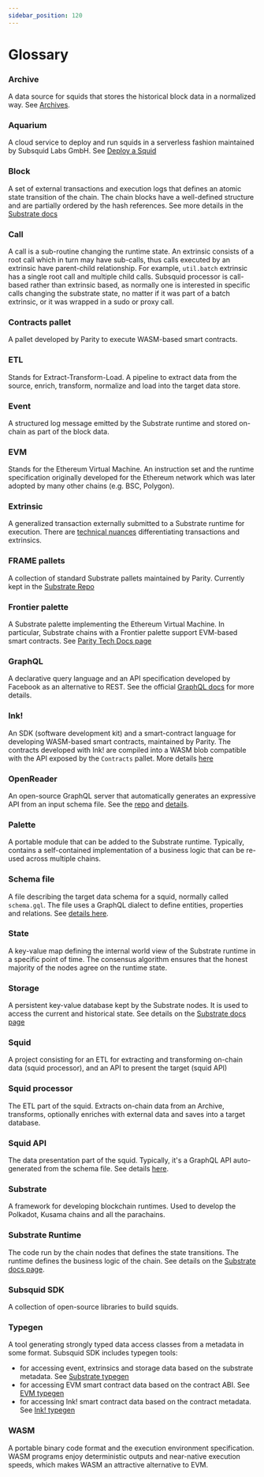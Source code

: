 ```yaml
---
sidebar_position: 120
---
```


# Glossary

### Archive

A data source for squids that stores the historical block data in a normalized way. See [Archives](/archives).

### Aquarium

A cloud service to deploy and run squids in a serverless fashion maintained by Subsquid Labs GmbH. See [Deploy a Squid](/deploy-squid)

### Block

A set of external transactions and execution logs that defines an atomic state transition of the chain. The chain blocks have a well-defined structure and are partially ordered by the hash references. See more details in the [Substrate docs](https://docs.substrate.io/fundamentals/transaction-types/)

### Call

A call is a sub-routine changing the runtime state. An extrinsic consists of a root call which in turn may have sub-calls, thus calls executed by an extrinsic have parent-child relationship. For example, `util.batch` extrinsic has a single root call and multiple child calls. Subsquid processor is call-based rather than extrinsic based, as normally one is interested in specific calls changing the substrate state, no matter if it was part of a batch extrinsic, or it was wrapped in a sudo or proxy call. 

### Contracts pallet

A pallet developed by Parity to execute WASM-based smart contracts. 

### ETL

Stands for Extract-Transform-Load. A pipeline to extract data from the source, enrich, transform, normalize and load into the target data store. 

### Event

A structured log message emitted by the Substrate runtime and stored on-chain as part of the block data.

### EVM

Stands for the Ethereum Virtual Machine. An instruction set and the runtime specification originally developed for the Ethereum network which was later adopted by many other chains (e.g. BSC, Polygon). 

### Extrinsic

A generalized transaction externally submitted to a Substrate runtime for execution. There are [technical nuances](https://substrate.stackexchange.com/questions/2248/is-a-transaction-an-extrinsic) differentiating transactions and extrinsics.

### FRAME pallets

A collection of standard Substrate pallets maintained by Parity. Currently kept in the [Substrate Repo](https://github.com/paritytech/substrate/tree/master/frame)

### Frontier palette

A Substrate palette implementing the Ethereum Virtual Machine. In particular, Substrate chains with a Frontier palette support EVM-based smart contracts. See [Parity Tech Docs page](https://paritytech.github.io/frontier/frame/evm.html)

### GraphQL

A declarative query language and an API specification developed by Facebook as an alternative to REST. See the official [GraphQL docs](https://graphql.org/) for more details.

### Ink!

An SDK (software development kit) and a smart-contract language for developing WASM-based smart contracts, maintained by Parity. The contracts developed with Ink! are compiled into a WASM blob compatible with the API exposed by the `Contracts` pallet. More details [here](https://paritytech.github.io/ink/)

### OpenReader

An open-source GraphQL server that automatically generates an expressive API from an input schema file. See the [repo](https://github.com/subsquid/squid/tree/master/openreader) and [details](/graphql-api).

### Palette

A portable module that can be added to the Substrate runtime. Typically, contains a self-contained implementation of a business logic that can be re-used across multiple chains. 

### Schema file

A file describing the target data schema for a squid, normally called `schema.gql`. The file uses a GraphQL dialect to define entities, properties and relations. See [details here](/basics/schema-file).

### State

A key-value map defining the internal world view of the Substrate runtime in a specific point of time. The consensus algorithm ensures that the honest majority of the nodes agree on the runtime state. 

### Storage

A persistent key-value database kept by the Substrate nodes. It is used to access the current and historical state. See details on the [Substrate docs page](https://docs.substrate.io/fundamentals/state-transitions-and-storage/)

### Squid

A project consisting for an ETL for extracting and transforming on-chain data (squid processor), and an API to present the target (squid API)

### Squid processor

The ETL part of the squid. Extracts on-chain data from an Archive, transforms, optionally enriches with external data and saves into a target database.

### Squid API

The data presentation part of the squid. Typically, it's a GraphQL API auto-generated from the schema file. See details [here](/graphql-api).

### Substrate

A framework for developing blockchain runtimes. Used to develop the Polkadot, Kusama chains and all the parachains.

### Substrate Runtime

The code run by the chain nodes that defines the state transitions. The runtime defines the business logic of the chain. See details on the [Substrate docs page](https://docs.substrate.io/fundamentals/architecture/).

### Subsquid SDK

A collection of open-source libraries to build squids.

### Typegen

A tool generating strongly typed data access classes from a metadata in some format. Subsquid SDK includes typegen tools:
- for accessing event, extrinsics and storage data based on the substrate metadata. See [Substrate typegen](/substrate-indexing/squid-substrate-typegen)
- for accessing EVM smart contract data based on the contract ABI. See [EVM typegen](/evm-indexing/squid-evm-typegen)
- for accessing Ink! smart contract data based on the contract metadata. See [Ink! typegen](https://github.com/subsquid/squid-sdk/tree/master/substrate/ink-typegen)

### WASM

A portable binary code format and the execution environment specification. WASM programs enjoy deterministic outputs and near-native execution speeds, which makes WASM an attractive alternative to EVM.
